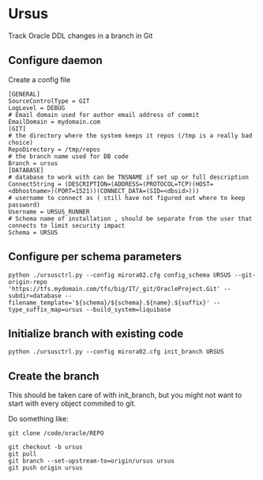 # Ursus

Track Oracle DDL changes in a branch in Git

## Configure daemon

Create a config file

    [GENERAL]
    SourceControlType = GIT
    LogLevel = DEBUG
    # Email domain used for author email address of commit
    EmailDomain = mydomain.com
    [GIT]
    # the directory where the system keeps it repos (/tmp is a really bad choice)
    RepoDirectory = /tmp/repos
    # the branch name used for DB code
    Branch = ursus
    [DATABASE]
    # database to work with can be TNSNAME if set up or full description
    ConnectString = (DESCRIPTION=(ADDRESS=(PROTOCOL=TCP)(HOST=<dbhostname>)(PORT=1521))(CONNECT_DATA=(SID=<dbsid>)))
    # username to connect as ( still have not figured out where to keep password)
    Username = URSUS_RUNNER
    # Schema name of installation , should be separate from the user that connects to limit security impact
    Schema = URSUS

## Configure per schema parameters

    python ./ursusctrl.py --config mirora02.cfg config_schema URSUS --git-origin-repo 'https://tfs.mydomain.com/tfs/big/IT/_git/OracleProject.Git' --subdir=database --filename_template='${schema}/${schema}.${name}.${suffix}' --type_suffix_map=ursus --build_system=liquibase

## Initialize branch with existing code

    python ./ursusctrl.py --config mirora02.cfg init_branch URSUS

## Create the branch

This should be taken care of with init_branch, but you might not want to start with every object commited to git.

Do something like:

    git clone /code/oracle/REPO

    git checkout -b ursus
    git pull
    git branch --set-upstream-to=origin/ursus ursus
    git push origin ursus
